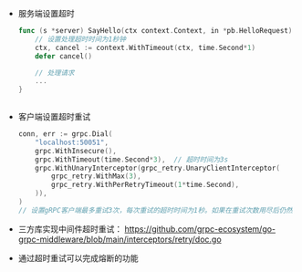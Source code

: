 - 服务端设置超时

  ```go
  func (s *server) SayHello(ctx context.Context, in *pb.HelloRequest) (*pb.HelloReply, error) {
      // 设置处理超时时间为1秒钟
      ctx, cancel := context.WithTimeout(ctx, time.Second*1)
      defer cancel()
  
      // 处理请求
      ...
  }
  	
  ```

- 客户端设置超时重试

  ```go
  conn, err := grpc.Dial(
      "localhost:50051",
      grpc.WithInsecure(),
      grpc.WithTimeout(time.Second*3),  // 超时时间为3s
      grpc.WithUnaryInterceptor(grpc_retry.UnaryClientInterceptor(
          grpc_retry.WithMax(3),
          grpc_retry.WithPerRetryTimeout(1*time.Second),
      )),
  )
  // 设置gRPC客户端最多重试3次，每次重试的超时时间为1秒。如果在重试次数用尽后仍然无法得到响应，客户端将终止连接并返回错误。
  
  ```

  

- 三方库实现中间件超时重试： https://github.com/grpc-ecosystem/go-grpc-middleware/blob/main/interceptors/retry/doc.go

- 通过超时重试可以完成熔断的功能
